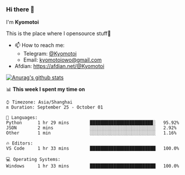### Hi there 👋

I'm **Kyomotoi**

This is the place where I opensource stuff🤺

- 📫 How to reach me: 
    - Telegram: [@Kyomotoi](https://t.me/Kyomotoi)
    - Email: <kyomotoiowo@gmail.com>
- Afdian: <https://afdian.net/@Kyomotoi>

[![Anurag's github stats](https://github-readme-stats.vercel.app/api?username=kyomotoi)](https://github.com/anuraghazra/github-readme-stats)

📊 **This week I spent my time on**
<!--START_SECTION:waka-->
```text
⌚︎ Timezone: Asia/Shanghai
🔛 Duration: September 25 - October 01

💬 Languages: 
Python      1 hr 29 mins        ████████████████████████░   95.92% 
JSON        2 mins              ░░░░░░░░░░░░░░░░░░░░░░░░░   2.92% 
Other       1 min               ░░░░░░░░░░░░░░░░░░░░░░░░░   1.16%

🔥 Editors: 
VS Code     1 hr 33 mins        █████████████████████████   100.0%

💻 Operating Systems: 
Windows     1 hr 33 mins        █████████████████████████   100.0%
```
<!--END_SECTION:waka-->
